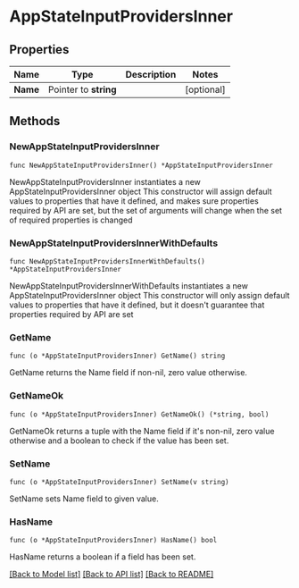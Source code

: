 # AppStateInputProvidersInner

## Properties

Name | Type | Description | Notes
------------ | ------------- | ------------- | -------------
**Name** | Pointer to **string** |  | [optional] 

## Methods

### NewAppStateInputProvidersInner

`func NewAppStateInputProvidersInner() *AppStateInputProvidersInner`

NewAppStateInputProvidersInner instantiates a new AppStateInputProvidersInner object
This constructor will assign default values to properties that have it defined,
and makes sure properties required by API are set, but the set of arguments
will change when the set of required properties is changed

### NewAppStateInputProvidersInnerWithDefaults

`func NewAppStateInputProvidersInnerWithDefaults() *AppStateInputProvidersInner`

NewAppStateInputProvidersInnerWithDefaults instantiates a new AppStateInputProvidersInner object
This constructor will only assign default values to properties that have it defined,
but it doesn't guarantee that properties required by API are set

### GetName

`func (o *AppStateInputProvidersInner) GetName() string`

GetName returns the Name field if non-nil, zero value otherwise.

### GetNameOk

`func (o *AppStateInputProvidersInner) GetNameOk() (*string, bool)`

GetNameOk returns a tuple with the Name field if it's non-nil, zero value otherwise
and a boolean to check if the value has been set.

### SetName

`func (o *AppStateInputProvidersInner) SetName(v string)`

SetName sets Name field to given value.

### HasName

`func (o *AppStateInputProvidersInner) HasName() bool`

HasName returns a boolean if a field has been set.


[[Back to Model list]](../README.md#documentation-for-models) [[Back to API list]](../README.md#documentation-for-api-endpoints) [[Back to README]](../README.md)


